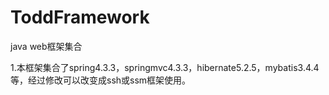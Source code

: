 # ToddFramework
java web框架集合

1.本框架集合了spring4.3.3，springmvc4.3.3，hibernate5.2.5，mybatis3.4.4等，经过修改可以改变成ssh或ssm框架使用。
